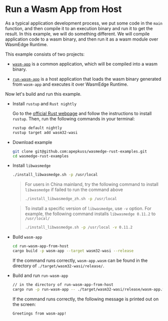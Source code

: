 # Run a Wasm App from Host

As a typical application development process, we put some code in the `main` function, and then compile it to an execution binary and run it to get the result. In this example, we will do something different. We will compile application code to a wasm binary, and then run it as a wasm module over WasmEdge Runtime.

This example consists of two projects:

- [`wasm-app`](wasm-app) is a common application, which will be compiled into a wasm binary.

- [`run-wasm-app`](run-wasm-app) is a host application that loads the wasm binary generated from `wasm-app` and executes it over WasmEdge Runtime.

Now let's build and run this example.

- Install `rustup` and `Rust nightly`

  Go to the [official Rust webpage](https://www.rust-lang.org/tools/install) and follow the instructions to install `rustup`. Then, run the following commands in your terminal:

  ```bash
  rustup default nightly
  rustup target add wasm32-wasi
  ```

- Download example

  ```bash
  git clone git@github.com:apepkuss/wasmedge-rust-examples.git
  cd wasmedge-rust-examples
  ```

- Install `libwasmedge`

  ```bash
  ./install_libwasmedge.sh -p /usr/local
  ```

  > For users in China mainland, try the following command to install `libwasmedge` if failed to run the command above
  >
  > ```bash
  > ./install_libwasmedge_zh.sh -p /usr/local
  > ```

  > To install a specific version of `libwasmedge`, use `-v` option. For example, the following command installs `libwasmedge 0.11.2` to `/usr/local/`
  >
  > ```bash
  > ./install_libwasmedge.sh -p /usr/local -v 0.11.2
  > ```

- Build `wasm-app`

  ```bash
  cd run-wasm-app-from-host
  cargo build -p wasm-app --target wasm32-wasi --release
  ```

  If the command runs correctly, `wasm-app.wasm` can be found in the directory of `./target/wasm32-wasi/release/`.

- Build and run `run-wasm-app`

  ```bash
  // in the directory of run-wasm-app-from-host
  cargo run -p run-wasm-app -- ./target/wasm32-wasi/release/wasm-app.wasm
  ```

  If the command runs correctly, the following message is printed out on the screen:

  ```bash
  Greetings from wasm-app!
  ```
